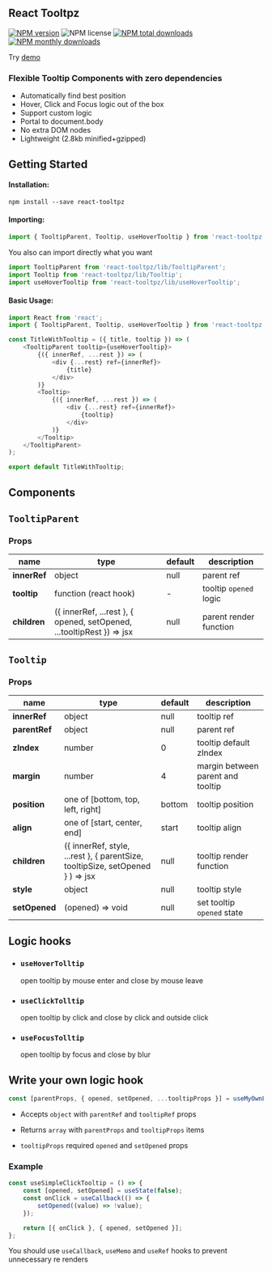 ## React Tooltpz
[![NPM version](https://img.shields.io/npm/v/react-tooltpz.svg?style=flat)](https://www.npmjs.com/package/react-tooltpz)
![NPM license](https://img.shields.io/npm/l/react-tooltpz.svg?style=flat)
[![NPM total downloads](https://img.shields.io/npm/dt/react-tooltpz.svg?style=flat)](https://npmcharts.com/compare/react-tooltpz?minimal=true)
[![NPM monthly downloads](https://img.shields.io/npm/dm/react-tooltpz.svg?style=flat)](https://npmcharts.com/compare/react-tooltpz?minimal=true)

Try [demo](https://oleggrishechkin.github.io/react-tooltpz)

### Flexible Tooltip Components with zero dependencies

- Automatically find best position
- Hover, Click and Focus logic out of the box
- Support custom logic
- Portal to document.body
- No extra DOM nodes
- Lightweight (2.8kb minified+gzipped)

## Getting Started

#### Installation:

```shell script
npm install --save react-tooltpz
```

#### Importing:

```javascript
import { TooltipParent, Tooltip, useHoverTooltip } from 'react-tooltpz';
```

You also can import directly what you want 

```javascript
import TooltipParent from 'react-tooltpz/lib/TooltipParent';
import Tooltip from 'react-tooltpz/lib/Tooltip';
import useHoverTooltip from 'react-tooltpz/lib/useHoverTooltip';
```
#### Basic Usage:

```javascript
import React from 'react';
import { TooltipParent, Tooltip, useHoverTooltip } from 'react-tooltpz';

const TitleWithTooltip = ({ title, tooltip }) => (
    <TooltipParent tooltip={useHoverTooltip}>
        {({ innerRef, ...rest }) => (
            <div {...rest} ref={innerRef}>
                {title}
            </div>
        )}
        <Tooltip>
            {({ innerRef, ...rest }) => (
                <div {...rest} ref={innerRef}>
                    {tooltip}
                </div>
            )}
        </Tooltip>
    </TooltipParent>
);

export default TitleWithTooltip;
```

## Components

## `TooltipParent`

### Props

name             |type                                                                 |default|description
-----------------|---------------------------------------------------------------------|-------|-----------
**innerRef**     |object                                                               |null   |parent ref
**tooltip**      |function (react hook)                                                |-      |tooltip `opened` logic
**children**     |({ innerRef, ...rest }, { opened, setOpened, ...tooltipRest }) => jsx|null   |parent render function

## `Tooltip`

### Props

name         |type                                                                          |default|description
-------------|------------------------------------------------------------------------------|-------|-----------
**innerRef** |object                                                                        |null   |tooltip ref
**parentRef**|object                                                                        |null   |parent ref
**zIndex**   |number                                                                        |0      |tooltip default zIndex
**margin**   |number                                                                        |4      |margin between parent and tooltip
**position** |one of [bottom, top, left, right]                                             |bottom |tooltip position
**align**    |one of [start, center, end]                                                   |start  |tooltip align
**children** |({ innerRef, style, ...rest }, { parentSize, tooltipSize, setOpened } ) => jsx|null   |tooltip render function
**style**    |object                                                                        |null   |tooltip style
**setOpened**|(opened) => void                                                              |null   |set tooltip `opened` state

## Logic hooks

- ### `useHoverTolltip`

    open tooltip by mouse enter and close by mouse leave

- ### `useClickTolltip`

    open tooltip by click and close by click and outside click

- ### `useFocusTolltip`

    open tooltip by focus and close by blur

## Write your own logic hook

```javascript
const [parentProps, { opened, setOpened, ...tooltipProps }] = useMyOwnLogicHook({ parentRef, tooltipRef });
```

- Accepts `object` with `parentRef` and `tooltipRef` props

- Returns `array` with `parentProps` and `tooltipProps` items

- `tooltipProps` required `opened` and `setOpened` props


### Example

```javascript
const useSimpleClickTooltip = () => {
    const [opened, setOpened] = useState(false);
    const onClick = useCallback(() => {
        setOpened((value) => !value);
    });

    return [{ onClick }, { opened, setOpened }];
};
```

You should use `useCallback`, `useMemo` and `useRef` hooks to prevent unnecessary re renders
